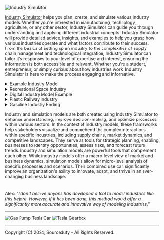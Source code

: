 ![Industry Simulator](https://github.com/sourceduty/Industry_Simulator/assets/123030236/4c26e161-c58f-4153-99a8-cf2646fc632b)

[Industry Simulator](https://chat.openai.com/g/g-hCoAwBYlv-industry-simulator) helps you plan, create, and simulate various industry models. Whether you're interested in manufacturing, technology, agriculture, or any other sector, Industry Simulator can guide you through understanding and applying different industrial concepts. Industry Simulator will provide detailed advice, insights, and examples to help you grasp how various industries operate and what factors contribute to their success. From the basics of setting up an industry to the complexities of supply chain management and technological integration, Industry Simulator can tailor it's responses to your level of expertise and interest, ensuring the information is both accessible and relevant. Whether you're a student, entrepreneur, or simply curious about how industries work, Industry Simulator is here to make the process engaging and informative.

<details><summary>Example Industry Model</summary>

 ```

Simulate an example industry model.

Industry: Coffee Shop

1. Inputs:

   - Raw Materials: Coffee beans, milk, sugar, tea, bakery items, and other ingredients.
   - Labor: Baristas, a manager, cleaning staff.
   - Capital: Espresso machines, grinders, furniture, POS (Point of Sale) system, decor.
   - Services: Electricity, water, internet, waste disposal.

2. Processes:

   - Sourcing: Procuring high-quality coffee beans and other ingredients from suppliers.
   - Training: Ensuring staff are trained to prepare beverages and food items, provide good customer service, and maintain hygiene standards.
   - Production: Brewing coffee, preparing food items, and serving customers.
   - Sales & Marketing: Attracting customers through advertising, loyalty programs, and social media engagement.
   - Maintenance: Regular cleaning and maintenance of equipment and premises.

3. Outputs:

   - Products: Coffee, tea, bakery items, other beverages.
   - Services: A comfortable and inviting space for customers to enjoy their purchases.
   - Waste: Coffee grounds, food waste, packaging materials.

4. Challenges:

   - Competition: Staying competitive with other coffee shops and large chains.
   - Quality Control: Maintaining consistent quality in products and services.
   - Supply Chain: Managing supply chain disruptions that affect the availability of ingredients.
   - Sustainability: Addressing environmental concerns related to waste and sourcing.

Simulation Steps:

1. Set Objectives: Increase monthly sales by 10%, improve customer satisfaction ratings, reduce waste by 20%.
2. Adjust Variables: Experiment with changes like introducing new menu items, adjusting pricing, or implementing a waste recycling program.
3. Monitor Results: Track sales data, customer feedback, and waste management efficiency over a simulated period, say 3 months.
4. Analyze Data: Assess the impact of changes on sales, customer satisfaction, and waste reduction.
5. Refine Model: Based on analysis, make further adjustments to optimize performance.


 ```

</details>

<details><summary>Recreational Space Industry</summary>

 ```

Creating a Recreational Space Industry Model

1. Market Analysis

   - Space Tourists: Individuals seeking unique experiences.
   - Research Institutions: Interested in zero-gravity experiments.
   - Educational Bodies: Offering students space experiences.

2. Service Offerings

   - Zero-Gravity Flights: Short weightlessness experiences.
   - Orbital Holidays: Stays in space hotels.
   - Spacewalk Adventures: Guided spacewalks.
   - Astronomical Tours: Viewing cosmic phenomena.

3. Technology and Infrastructure

   - Spacecraft: Reusable vehicles for various trips.
   - Space Stations: Modular habitats as hotels or bases.
   - Launch Facilities: For increased traffic and safety.
   - Training Centers: Preparing tourists for space conditions.

4. Regulation and Safety

   - Certification: Standards for vehicles, equipment, and personnel.
   - Insurance: Covering unique risks of space travel.
   - Laws and Treaties: Compliance with international space regulations.

5. Economic Model

   - Pricing Strategies: Balancing affordability and profitability.
   - Partnerships: With governments, research bodies, and corporations.
   - Innovative Funding: Crowdfunding, sponsorships, and grants.

Simulation Scenario: AstroVenture launching "Orbital Oasis"

Year 1: Planning and Partnerships

- Objective: Secure funding, finalize designs, establish partnerships.
- Actions: Present to investors, collaborate with aerospace companies, start construction of space hotel modules.

Year 2: Construction and Marketing

- Objective: Begin orbital assembly, initiate marketing.
- Actions: Launch modules, start assembly, open early-bird reservations.

Year 3: Testing and Training

- Objective: Complete assembly, begin safety tests, train staff.
- Actions: Finalize hotel structure, conduct safety tests, train crew.

Year 4: Launch

- Objective: Inaugurate Orbital Oasis, welcome first guests.
- Actions: Host opening event, launch first tourists, gather feedback.

Key Performance Indicators (KPIs)

- Customer Satisfaction: Feedback scores.
- Occupancy Rates: Percentage of booked rooms.
- Operational Efficiency: Successful missions ratio.
- Safety Record: Incidents per number of guests.


 ```

</details>

<details><summary>Digital Industry Model Example</summary>

 ```

Simulate a new digital industry model.

Simulation Model: SaaS Platform for Project Management

1. Market Research and Planning
   - Cost: $20,000 USD
   - Key Activities: Competitor analysis, customer surveys, focus groups

2. Legal and Administrative Setup
   - Business Incorporation: $2,500 USD
   - Intellectual Property: $10,000 USD
   - Compliance: $9,000 USD

3. Product Development
   - Setup: $10,000 USD
   - Team Costs: $350,000 (annual)
   - Development Phase: $450,000 USD

4. User Experience and Accessibility
   - UX Design: $20,000 USD
   - Accessibility Compliance: $10,000 USD

5. Marketing and Sales
   - Branding and Website: $30,000 USD
   - Digital Marketing: $6,000 USD/month
   - Sales Team: $80,000 USD/salesperson (annual)

6. Operations and Maintenance
   - Cloud Scaling: $6,000 USD/month
   - Customer Support: $50,000 USD/support agent (annual)
   - Updates and Security: $125,000 USD (annual)

7. Post-Launch Growth
   - Product Expansion: $125,000 USD
   - Strategic Partnerships: $50,000 USD
   - Market Expansion: $60,000 USD

Simulation Scenario: Year 1 Operations

Q1:
   - Complete market research, finalize business plan.
   - Begin legal and administrative setup.
   - Initiate product development with core team.

Q2:
   - Finalize legal setup and compliance.
   - Continue product development; begin initial UX design.
   - Start preliminary marketing activities.

Q3:
   - Complete initial product development and UX design.
   - Initiate beta testing with select customers.
   - Ramp up marketing and sales activities to prepare for launch.

Q4:
   - Officially launch SaaS platform.
   - Focus on customer acquisition through intensified marketing efforts.
   - Begin post-launch product enhancements based on user feedback.

Year 1 Costs:
   - Research, Legal, and Admin Setup: $41,500 USD
   - Product Development and UX: $480,000 USD
   - Marketing and Sales Pre-Launch: $48,000 USD
   - Operational and Maintenance Post-Launch (3 months): $123,000 USD
   - Total Year 1 Costs: $692,500 USD

Year 1 Operations Focus:
   - Establish a solid product foundation with a focus on user experience.
   - Build brand awareness and initial customer base.
   - Collect and incorporate user feedback for continuous improvement.

Note: This scenario assumes a linear progression and simplified cost structure for illustrative purposes. Actual operations may experience variations and require adjustments.

 ```

</details>

<details><summary>Plastic Railway Industry</summary>

 ```

Plastic Railway Industry Simulation Model

1. Raw Material Procurement

   - Sourcing of high-performance plastics and polymer composites suitable for structural applications (e.g., polycarbonate, fiberglass-reinforced plastics, carbon fiber composites)
   - Engagement with suppliers for sustainable sourcing and stable supply chains

2. Research and Development (R&D)

   - Innovation in durable and lightweight materials for rails, ties, and rolling stock
   - Development of weather-resistant and high-load-bearing plastics
   - Testing for thermal expansion, conductivity, and noise reduction properties

3. Manufacturing Processes

   - Extrusion and Pultrusion: For creating rails and ties with consistent cross-sections
   - Injection Molding: For components of rolling stock and station infrastructure
   - Lamination and Compression Molding: For structural panels and load-bearing elements

4. Infrastructure Construction

   - Installation of plastic rails and ties with considerations for expansion and contraction
   - Building of stations, platforms, and support structures using plastic composites
   - Integration of traditional materials with plastics for optimal performance

5. Rolling Stock Production

   - Design and manufacturing of train cars and locomotives with plastic composite bodies
   - Emphasis on weight reduction for energy efficiency and increased speed
   - Incorporation of safety features and fire-resistant materials

6. Quality and Safety Standards

   - Compliance with railway safety and construction regulations
   - Continuous testing for wear resistance, impact strength, and longevity
   - Certification processes for new materials and construction techniques

7. Market Analysis and Strategy

   - Assessment of demand for plastic-based railway solutions in various sectors (urban transit, freight, high-speed rail)
   - Competitive analysis and positioning in the market
   - Pricing strategies considering cost savings from material and energy efficiency

8. Distribution and Implementation

   - Collaboration with railway operators and governments for pilot projects
   - Strategies for retrofitting existing railways versus constructing new lines
   - Training programs for installation and maintenance of plastic railway systems

9. Environmental Impact and Sustainability

   - Life cycle analysis of plastic railway components versus traditional materials
   - Recycling and end-of-life management strategies for plastic materials
   - Initiatives for reducing the carbon footprint of railway construction and operation

10. Financial Modeling and Investment

    - Capital investment requirements for manufacturing facilities and technology development
    - Funding models: Public-private partnerships, government grants, private investment
    - Return on investment analysis considering operational savings and environmental benefits

11. Challenges and Mitigation Strategies

    - Technical challenges: Ensuring durability and performance under diverse environmental conditions
    - Market adoption barriers: Overcoming skepticism and regulatory hurdles
    - Environmental concerns: Addressing the impact of plastic production and waste management

12. Future Outlook and Innovation

    - Exploration of advanced materials (e.g., nanocomposites, bio-based plastics)
    - Integration with smart railway technologies (sensors, IoT for predictive maintenance)
    - Expansion into global markets with tailored solutions for different regions and climates

 ```

</details>

<details><summary>Gasoline Industry Ending</summary>

 ```

Projecting the end of the gasoline industry with the adoption of electric vehicles (EVs) in North America involves significant uncertainties, especially around the pace of EV adoption, technological advancements, and policy changes. However, for the sake of illustration, let's assume a hypothetical timeline and associated financial implications.

2025-2030: Acceleration of EV Adoption

During this period, EV sales continue to grow rapidly, fueled by government incentives, falling battery costs, and an expanding charging infrastructure. Gasoline demand begins to decline, leading to a slight decrease in prices. Assuming a conservative 5% annual reduction in demand, we might see gasoline prices drop by CAD 0.05 to CAD 0.10 per liter annually from the current average, affecting oil companies' revenues. In terms of currency, let's use a CAD to USD exchange rate of 0.75 for calculations.

2030-2040: Significant Market Shifts

By this point, EVs could dominate new car sales, significantly reducing gasoline demand. Prices at the pump could be 30-50% lower than in 2025, leading to shrinking profit margins for oil companies. Assuming an annual revenue drop of 5-10% for major oil producers, this could translate to losses in the billions. For example, a company generating CAD 50 billion in revenue from gasoline in 2030 might see this figure reduced to CAD 25-35 billion by 2040.

2040-2050: Niche Markets and Industry Transformation

Gasoline becomes a niche product, used in sectors slow to electrify. Prices might stabilize or even increase slightly due to reduced production scale, but the total market would be a fraction of its former size. Major oil companies might see their gasoline-related revenues shrink to less than CAD 10 billion annually. The costs of maintaining operational refineries and supply chains for reduced demand could significantly impact profitability.

Throughout these phases, the economic impact would vary. Job losses in the oil and gasoline sector could be significant, necessitating billions in government spending for retraining and unemployment benefits. For instance, a country-wide program might cost CAD 5-10 billion over a decade. Conversely, investments in EV infrastructure and renewable energy could offset some economic downsides, with major projects potentially costing tens of billions (e.g., CAD 20-50 billion for a comprehensive national charging network).

Exchange rate fluctuations could amplify or mitigate some of these effects. For example, if the CAD strengthens against the USD, the relative economic impact in Canada could be lessened. Conversely, a weaker CAD would make the transition more costly in relative terms.

In summary, the end of the gasoline industry due to the rise of EVs in North America would lead to significant economic shifts. With billions in lost revenues for the oil sector, substantial governmental expenditures for economic transition, and massive investments in new technologies and infrastructures, the financial landscape of the energy sector would be dramatically transformed over the next few decades.

 ```

</details>


Industry and simulation models are both created using Industry Simulator to enhance understanding, improve decision-making, and optimize processes within various sectors. In the context of industry models, these frameworks help stakeholders visualize and comprehend the complex interactions within specific industries, including supply chains, market dynamics, and competitive landscapes. They serve as tools for strategic planning, enabling businesses to identify opportunities, assess risks, and forecast future trends. Industry and simulation models are powerful tools that complement each other. While industry models offer a macro-level view of market and business dynamics, simulation models allow for micro-level analysis of specific processes and scenarios. Their combined use can significantly improve an organization's ability to innovate, adapt, and thrive in an ever-changing business landscape.

#

Alex: *"I don't believe anyone has developed a tool to model industries like this before. However, if it has been done, this method would offer a significantly more accurate and innovative way of modeling industries."*

***

![Gas Pump Tesla Car](https://github.com/sourceduty/Industry_Simulator/assets/123030236/09677a36-0bd1-4ff9-b457-3204027254e4)
![Tesla Gearbox](https://github.com/sourceduty/Industry_Simulator/assets/123030236/4988fa62-b1ff-48a7-a046-f386db6d8499)

***

Copyright (C) 2024, Sourceduty - All Rights Reserved.

